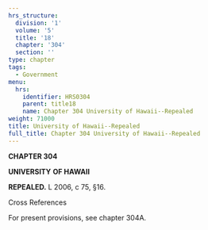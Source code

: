 ```yaml
---
hrs_structure:
  division: '1'
  volume: '5'
  title: '18'
  chapter: '304'
  section: ''
type: chapter
tags:
  - Government
menu:
  hrs:
    identifier: HRS0304
    parent: title18
    name: Chapter 304 University of Hawaii--Repealed
weight: 71000
title: University of Hawaii--Repealed
full_title: Chapter 304 University of Hawaii--Repealed
---
```

**CHAPTER 304**

**UNIVERSITY** **OF HAWAII**

**REPEALED.** L 2006, c 75, §16.

Cross References

For present provisions, see chapter 304A.